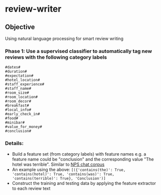 # review-writer
## Objective
Using natural language processing for smart review writing

### Phase 1: Use a supervised classifier to automatically tag new reviews with the following category labels

```#reason#
#dates#
#duration#
#expectation#
#hotel_location#
#staff_experience#
#staff_name#
#room_size#
#room_location#
#room_decor#
#breakfast#
#local_info#
#early_check_in#
#food#
#minibar#
#value_for_money#
#conclusion#
```

### Details:
* Build a feature set (from category labels) with feature names e.g. a feature name could be "conclusion" and the corresponding value "The hotel was terrible". Similar to [NPS chat corpus](https://catalog.ldc.upenn.edu/desc/addenda/LDC2010T05.xml)
* An example using the above:
```[({'contains(the)': True, 'contains(hotel)': True, 'contains(was)': True, 'contains(terrible)': True}, 'Conclusion')] ```
* Construct the training and testing data by applying the feature extractor to each review text
